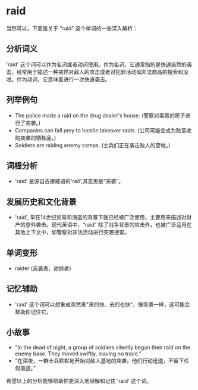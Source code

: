 # raid

当然可以，下面是关于 "raid" 这个单词的一些深入解析：

  

## 分析词义

  

'raid' 这个词可以作为名词或者动词使用。作为名词，它通常指的是快速突然的袭击，经常用于描述一种突然对敌人的攻击或者对犯罪活动如非法商品的搜索和没收。作为动词，它意味着进行一次快速袭击。

  

## 列举例句

  

*   The police made a raid on the drug dealer's house. (警察对毒贩的房子进行了突袭。)
*   Companies can fall prey to hostile takeover raids. (公司可能会成为敌意收购突袭的牺牲品。)
*   Soldiers are raiding enemy camps. (士兵们正在袭击敌人的营地。)

  

## 词根分析

  

*   'raid' 是源自古挪威语的'ráð',其意思是“突袭”。

  

## 发展历史和文化背景

  

*   'raid', 早在14世纪贸易和海盗的背景下就已经被广泛使用，主要用来描述对财产的意外袭击。现代英语中，“raid” 除了战争背景的攻击外，也被广泛运用在其他上下文中，如警察对非法活动进行突袭搜查。

  

## 单词变形

  

*   raider (突袭者，劫掠者)

  

## 记忆辅助

  

*   'raid' 这个词可以想象成突然来"来的快、去的也快"，像突袭一样，这可能会帮助你记住它。

  

## 小故事

  

*   "In the dead of night, a group of soldiers silently began their raid on the enemy base. They moved swiftly, leaving no trace."
*   “在深夜，一群士兵默默地开始对敌人基地的突袭。他们行动迅速，不留下任何痕迹。”

  

希望以上的分析能够帮助你更深入地理解和记住 'raid' 这个词。
